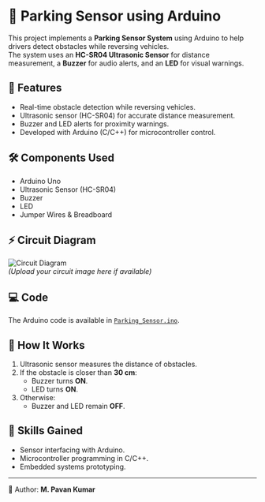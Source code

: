 # 🚗 Parking Sensor using Arduino

This project implements a **Parking Sensor System** using Arduino to help drivers detect obstacles while reversing vehicles.  
The system uses an **HC-SR04 Ultrasonic Sensor** for distance measurement, a **Buzzer** for audio alerts, and an **LED** for visual warnings.  

## 📌 Features
- Real-time obstacle detection while reversing vehicles.
- Ultrasonic sensor (HC-SR04) for accurate distance measurement.
- Buzzer and LED alerts for proximity warnings.
- Developed with Arduino (C/C++) for microcontroller control.

## 🛠️ Components Used
- Arduino Uno
- Ultrasonic Sensor (HC-SR04)
- Buzzer
- LED
- Jumper Wires & Breadboard

## ⚡ Circuit Diagram
![Circuit Diagram](circuit_diagram.png)  
*(Upload your circuit image here if available)*

## 💻 Code
The Arduino code is available in [`Parking_Sensor.ino`](docs/Parking_Sensor.ino).

## 🚀 How It Works
1. Ultrasonic sensor measures the distance of obstacles.
2. If the obstacle is closer than **30 cm**:
   - Buzzer turns **ON**.
   - LED turns **ON**.
3. Otherwise:
   - Buzzer and LED remain **OFF**.

## 🎯 Skills Gained
- Sensor interfacing with Arduino.
- Microcontroller programming in C/C++.
- Embedded systems prototyping.

---

🔗 Author: **M. Pavan Kumar**
